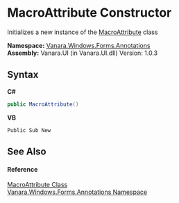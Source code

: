 # MacroAttribute Constructor 
 

Initializes a new instance of the <a href="76b5afb9-8284-abab-a271-0b70863b36df">MacroAttribute</a> class

**Namespace:**&nbsp;<a href="600255aa-5477-7018-00f3-14fce5adebc9">Vanara.Windows.Forms.Annotations</a><br />**Assembly:**&nbsp;Vanara.UI (in Vanara.UI.dll) Version: 1.0.3

## Syntax

**C#**<br />
``` C#
public MacroAttribute()
```

**VB**<br />
``` VB
Public Sub New
```


## See Also


#### Reference
<a href="76b5afb9-8284-abab-a271-0b70863b36df">MacroAttribute Class</a><br /><a href="600255aa-5477-7018-00f3-14fce5adebc9">Vanara.Windows.Forms.Annotations Namespace</a><br />